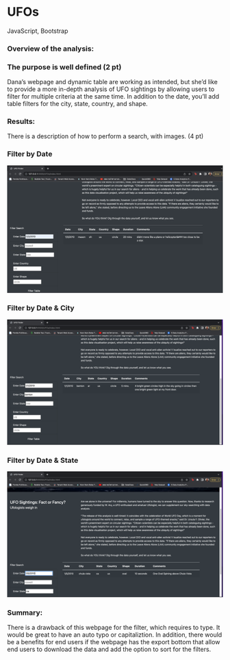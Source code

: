 # UFOs
JavaScript, Bootstrap
### Overview of the analysis:

### The purpose is well defined (2 pt)
Dana’s webpage and dynamic table are working as intended, but she’d like to provide a more in-depth analysis of UFO sightings by allowing users to filter for multiple criteria at the same time. In addition to the date, you’ll add table filters for the city, state, country, and shape.

### Results:

There is a description of how to perform a search, with images. (4 pt)
### Filter by Date
![Filter_by_date](https://github.com/Poonsri14/UFOs/blob/main/Resources/Filter_by_date.png)

### Filter by Date & City
![filter_by_date_city](https://github.com/Poonsri14/UFOs/blob/main/Resources/filter_by_date_city.png)

### Filter by Date & State
![filter_by_date_state](https://github.com/Poonsri14/UFOs/blob/main/Resources/filter_by_date_state.png)

### Summary:
There is a drawback of this webpage for the filter, which requires to type. It would be great to have an auto typo or capitaliztion. In addition, there would be a benefits for end users if the webpage has the export bottom that allow end users to download the data and add the option to sort for the filters.
